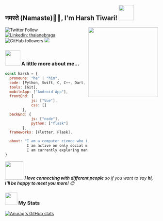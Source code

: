 <h2>नमस्ते (Namaste)🙏🏻, I'm Harsh Tiwari! <img src="https://media.giphy.com/media/12oufCB0MyZ1Go/giphy.gif" width="50"></h2>
<img align='right' src="https://media.giphy.com/media/M9gbBd9nbDrOTu1Mqx/giphy.gif" width="230">

![Twitter Follow](https://img.shields.io/twitter/follow/imharshhub?label=Follow)
[![Linkedin: thaianebraga](https://img.shields.io/badge/-harsh-blue?style=flat-square&logo=Linkedin&logoColor=white&link=https://www.linkedin.com/in/iharshtiwari/)](https://www.linkedin.com/in/iharshtiwari)
![GitHub followers](https://img.shields.io/github/followers/sudo-harsh-tiwari?label=Follow&style=social)
![](https://visitor-badge.glitch.me/badge?page_id=sudo-harsh-tiwari.sudo-harsh-tiwari)

### <img src="https://media.giphy.com/media/VgCDAzcKvsR6OM0uWg/giphy.gif" width="50"> A little more about me...  

```javascript
const harsh = {
  pronouns: "he" | "him",
  code: [Python, Swift, C, C++, Dart, CSS, Javascript],
  tools: [Git],
  mobileApp: ["Android App"],
  frontEnd: {
            js: ["Vue"],
            css: []
        },
  backEnd: {
            js: ["node"],
            python: ["flask"]
        },
  frameworks: [Flutter, Flask],

  about: "I am a computer cience who is passionate about learning and creating solutions.\n
          I am active on only social media named twitter.\n
          I am currently exploring many horizons. :)"
}
```

<img src="https://media.giphy.com/media/LnQjpWaON8nhr21vNW/giphy.gif" width="60"> <em><b>I love connecting with different people</b> so if you want to say <b>hi, I'll be happy to meet you more!</b> 😊</em>

### <img src="https://media.giphy.com/media/cj87CxfRtrUifF3Ryk/giphy.gif" width="40"> My Stats 
[![Anurag's GitHub stats](https://github-readme-stats.vercel.app/api?username=sudo-harsh-tiwari&show_icons=true)](https://github.com/sudo-harsh-tiwari/github-readme-stats)


